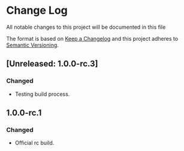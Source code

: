 # Change Log
All notable changes to this project will be documented in this file

The format is based on [Keep a Changelog](http://keepachangelog.com/)
and this project adheres to [Semantic Versioning](http://semver.org/).

## [Unreleased: 1.0.0-rc.3]
### Changed
 - Testing build process.

## 1.0.0-rc.1
### Changed
 - Official rc build.
